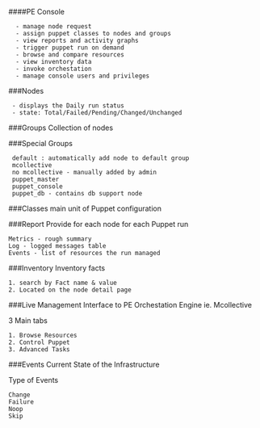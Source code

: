 ####PE Console
```
  - manage node request
  - assign puppet classes to nodes and groups
  - view reports and activity graphs
  - trigger puppet run on demand
  - browse and compare resources
  - view inventory data
  - invoke orchestation
  - manage console users and privileges
```

###Nodes
```
 - displays the Daily run status
 - state: Total/Failed/Pending/Changed/Unchanged
```

###Groups
Collection of nodes

###Special Groups
```
 default : automatically add node to default group
 mcollective 
 no mcollective - manually added by admin
 puppet_master
 puppet_console
 puppet_db - contains db support node
```

###Classes
main unit of Puppet configuration

###Report
Provide for each node for each Puppet run
```
Metrics - rough summary
Log - logged messages table
Events - list of resources the run managed
```

###Inventory 
Inventory facts
```
1. search by Fact name & value
2. Located on the node detail page
```

###Live Management
Interface to PE Orchestation Engine ie. Mcollective

3 Main tabs
```
1. Browse Resources
2. Control Puppet
3. Advanced Tasks
```

###Events
Current State of the Infrastructure

Type of Events
```
Change 
Failure
Noop
Skip
``` 

